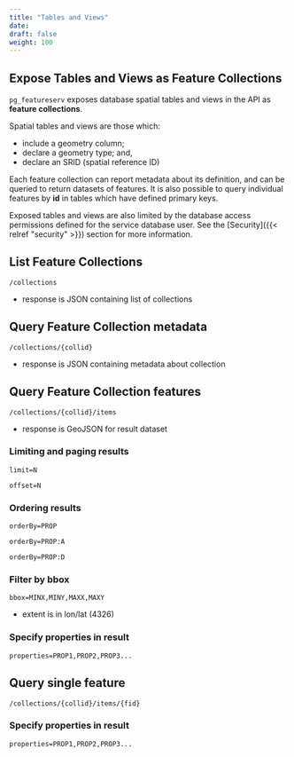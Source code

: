 ```yaml
---
title: "Tables and Views"
date:
draft: false
weight: 100
---
```


## Expose Tables and Views as Feature Collections

`pg_featureserv` exposes database spatial tables and views in the API as **feature collections**.

Spatial tables and views are those which:

* include a geometry column;
* declare a geometry type; and,
* declare an SRID (spatial reference ID)

Each feature collection can report metadata about its definition,
and can be queried to return datasets of features.
It is also possible to query individual features by **id** in tables which have
defined primary keys.

Exposed tables and views are also limited by the database access permissions
defined for the service database user.
See the [Security]({{< relref "security" >}}) section for more information.



## List Feature Collections


`/collections`

- response is JSON containing list of collections

## Query Feature Collection metadata

`/collections/{collid}`

- response is JSON containing metadata about collection

## Query Feature Collection features

`/collections/{collid}/items`

- response is GeoJSON for result dataset

### Limiting and paging results

`limit=N`

`offset=N`

### Ordering results

`orderBy=PROP`

`orderBy=PROP:A`

`orderBy=PROP:D`

### Filter by bbox

`bbox=MINX,MINY,MAXX,MAXY`

- extent is in lon/lat (4326)

### Specify properties in result

`properties=PROP1,PROP2,PROP3...`

## Query single feature

`/collections/{collid}/items/{fid}`

### Specify properties in result

`properties=PROP1,PROP2,PROP3...`
